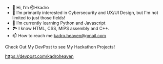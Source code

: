 - 👋 Hi, I’m @Hkadro
- 👀 I’m primarily interested in Cybersecurity and UX/UI Design, but I'm not limited to just those fields!
- 🌱 I’m currently learning Python and Javascript
- :national_park: I know HTML, CSS, MIPS assembly and C++.
- 📫 How to reach me kadro.heaven@gmail.com

Check Out My DevPost to see My Hackathon Projects!

https://devpost.com/kadroheaven

<!---
Hkadro/Hkadro is a ✨ special ✨ repository because its `README.md` (this file) appears on your GitHub profile.
You can click the Preview link to take a look at your changes.
--->
